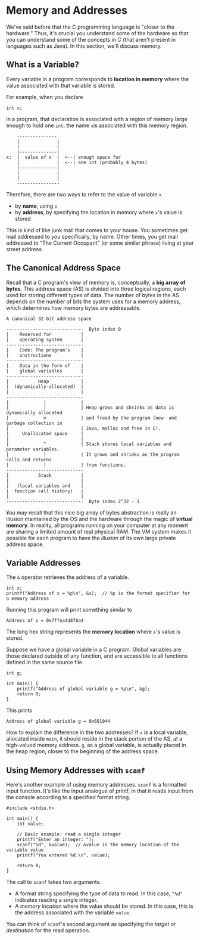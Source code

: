 # Memory and Addresses

We've said before that the C programming language is "closer to the hardware."  Thus, it's crucial you understand some of the hardware so that you can understand some of the concepts in C (that aren't present in languages such as Java).  In this section, we'll discuss memory.  

## What is a Variable?

Every variable in a program corresponds to **location in memory** where the value associated with that variable is stored.

For example, when you declare

```
int x;
```

in a program, that declaration is associated with a region of memory large enough to hold one `int`; the name `x`is associated with this memory region.

```
    ---------------
    |              |
    |              |
    |--------------|  
x:  |  value of x  |  <--| enough space for
    |              |  <--| one int (probably 4 bytes)
    |--------------|  
    |              |
    |              |
    ----------------
```

Therefore, there are two ways to refer to the value of variable `x`.

  - by **name**, using `x`
  - by **address**, by specifying the location in memory where `x`'s value is stored
  
This is kind of like junk mail that comes to your house. You sometimes get mail addressed to you specifically, by name. Other times, you get mail addressed to "The Current Occupant" (or some similar phrase) living at your street address.

## The Canonical Address Space

Recall that a C program's view of memory is, conceptually, a **big array of bytes**. This address space (AS) is divided into three logical regions, each used for storing different types of data. The number of bytes in the AS depends on the number of bits the system uses for a memory address, which determines how memory bytes are addressable.

```
A canonical 32-bit address space

-----------------------------  Byte index 0
|    Reserved for           |
|    operating system       |
-----------------------------
|    Code: The program's    |
|    instructions           |
-----------------------------
|    Data in the form of    |
|    global variables       |
----------------------------- 
|           Heap            |
|  (dynamically-allocated)  |
|                           |
-----------------------------
|             |             |
|             |             | Heap grows and shrinks as data is dynamically allocated
|             v             | and freed by the program (new  and garbage collection in
|                           | Java, malloc and free in C).
|     Unallocated space     |         
|                           |
|             ^             | Stack stores local variables and parameter variables.
|             |             | It grows and shrinks as the program calls and returns 
|             |             | from functions.
-----------------------------
|           Stack           |
|                           |
|   (local variables and    |
|  function call history)   |
|                           |
-----------------------------  Byte index 2^32 - 1
```

¥ou may recall that this nice big array of bytes abstraction is really an illusion maintained by the OS and the hardware through the magic of **virtual memory**. In reality, all programs running on your computer at any moment are sharing a limited amount of real physical RAM. The VM system makes it possible for each program to have the *illusion* of its own large private address space.

## Variable Addresses

The `&` operator retrieves the address of a variable.

```
int x;
printf("Address of x = %p\n", &x);  // %p is the format specifier for a memory address
```

Running this program will print something similar to

```
Address of x = 0x7ffea4d876a4
```

The long hex string represents the **memory location** where `x`'s value is stored.

Suppose we have a global variable in a C program. Global variables are those declared outside of any function, and are accessible to all functions defined in the same source file.

```
int g;

int main() {
    printf("Address of global variable g = %p\n", &g);
    return 0;
}
```

This prints

```
Address of global variable g = 0x601044
```

How to explain the difference in the two addresses? If `x` is a local variable, allocated inside `main`, it should reside in the stack portion of the AS, at a high-valued memory address. `g`, as a global variable, is actually placed in the heap region, closer to the beginning of the address space.

## Using Memory Addresses with `scanf`

Here's another example of using memory addresses. `scanf` is a formatted input function. It's like the input analogue of printf, in that it reads input from the console according to a specified format string.

```
#include <stdio.h>

int main() {
    int value;

    // Basic example: read a single integer
    printf("Enter an integer: ");
    scanf("%d", &value);  // &value is the memory location of the variable value
    printf("You entered %d.\n", value);
    
    return 0;
}
```

The call to `scanf` takes two arguments.
  
  - A format string specifying the type of data to read. In this case, `"%d"` indicates reading a single integer.
  - A *memory location* where the value should be stored. In this case, this is the address associated with the variable `value`.
  
You can think of `scanf`'s second argument as specifying the *target or destination* for the read operation.
